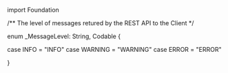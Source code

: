 import Foundation

/** The level of messages retured by the REST API to the Client */

enum _MessageLevel: String, Codable {

case INFO = "INFO"
case WARNING = "WARNING"
case ERROR = "ERROR"


}
